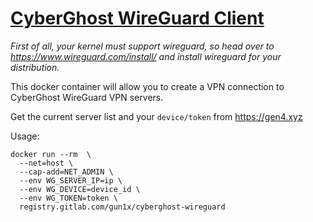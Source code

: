 # [CyberGhost WireGuard Client](https://gitlab.com/gun1x/cyberghost-wireguard/)

*First of all, your kernel must support wireguard, so head over to https://www.wireguard.com/install/ and install wireguard for your distribution.* 

This docker container will allow you to create a VPN connection to CyberGhost WireGuard VPN servers.

Get the current server list and your `device/token` from https://gen4.xyz

Usage:

```
docker run --rm  \
  --net=host \
  --cap-add=NET_ADMIN \
  --env WG_SERVER_IP=ip \
  --env WG_DEVICE=device_id \
  --env WG_TOKEN=token \
  registry.gitlab.com/gun1x/cyberghost-wireguard
```
